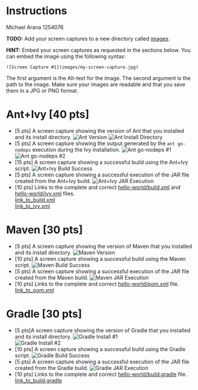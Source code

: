 # Instructions
Michael Arana 1254076

**TODO:** Add your screen captures to a new directory called [images](images).

**HINT:** Embed your screen captures as requested in the sections below. You can embed the image using the following syntax:

```
![Screen Capture #1](images/my-screen-capture.jpg)
```

The first argument is the Alt-text for the image. The second argument is the path to the image. Make sure your images are readable and that you save them in a JPG or PNG format.

# Ant+Ivy [40 pts]
- [5 pts] A screen capture showing the version of Ant that you installed and its install directory.
![Ant Version](images/ant_version.png)
![Ant Install Directory](images/ant_install_directory.png)
- [5 pts] A screen capture showing the output generated by the `ant go-nodeps` execution during the Ivy installation.
![Ant go-nodeps #1](images/ant_ivy_gonodeps_01.png)
![Ant go-nodeps #2](images/ant_ivy_gonodeps_02.png)
- [15 pts] A screen capture showing a successful build using the Ant+Ivy script.
![Ant+Ivy Build Success](images/ant_ivy_build_success.png)
- [5 pts] A screen capture showing a successful execution of the JAR file created from the Ant+Ivy build.
![Ant+Ivy JAR Execution](images/ant_ivy_jar_success.png)
- [10 pts] Links to the complete and correct [hello-world/build.xml](hello-world/build.xml) and [hello-world/ivy.xml](hello-world/ivy.xml) files.  
[link_to_build.xml](hello-world/build.xml)  
[link_to_ivy.xml](hello-world/ivy.xml)  

# Maven [30 pts]
- [5 pts] A screen capture showing the version of Maven that you installed and its install directory.
![Maven Version](images/maven_install_success.png)
- [10 pts] A screen capture showing a successful build using the Maven script.
![Maven Build Success](images/maven_build_success.png)
- [5 pts] A screen capture showing a successful execution of the JAR file created from the Maven build.
![Maven JAR Execution](images/maven_jar_execution.png)
- [10 pts] Links to the complete and correct [hello-world/pom.xml](hello-world/pom.xml) file.  
[link_to_pom.xml](hello-world/pom.xml)  

# Gradle [30 pts]
- [5 pts]A screen capture showing the version of Gradle that you installed and its install directory.
![Gradle Install #1](images/gradle_install_success_01.png)  
![Gradle Install #2](images/gradle_install_success_02.png)
- [10 pts] A screen capture showing a successful build using the Gradle script.
![Gradle Build Success](images/gradle_build_success.png)
- [5 pts] A screen capture showing a successful execution of the JAR file created from the Gradle build.
![Gradle JAR Execution](images/gradle_jar_execution.png)
- [10 pts] Links to the complete and correct [hello-world/build.gradle](hello-world/build.gradle) file.  
[link_to_build.gradle](hello-world/build.gradle)  